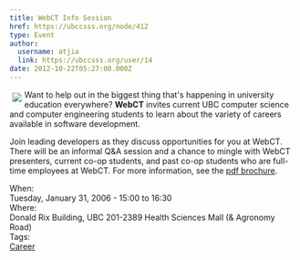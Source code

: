 ```yaml
---
title: WebCT Info Session 
href: https://ubccsss.org/node/412
type: Event
author:
  username: atjia
  link: https://ubccsss.org/user/14
date: 2012-10-22T05:27:00.000Z
---
```


<div class="field field-name-body field-type-text-with-summary field-label-hidden"><div class="field-items"><div class="field-item even"><p><img src="/files/webct.gif" align="left" vspace="5" hspace="5">Want to help out in the biggest thing that&apos;s happening in university education everywhere?  <strong>WebCT</strong> invites current UBC computer science and computer engineering students to learn about  the variety of careers available in software development. </p>
<p>Join leading developers as they discuss opportunities for you at WebCT.  There will be an informal Q&amp;A session and a chance to mingle with WebCT presenters, current co-op students, and past co-op students who are full-time employees at WebCT.  For more information, see the <a href="/files/WebCT%20Info.pdf">pdf brochure</a>.</p>
</div></div></div><div class="field field-name-field-dates field-type-datetime field-label-above"><div class="field-label">When:&#xA0;</div><div class="field-items"><div class="field-item even"><span class="date-display-single">Tuesday, January 31, 2006 - <span class="date-display-range"><span class="date-display-start">15:00</span> to <span class="date-display-end">16:30</span></span></span></div></div></div><div class="field field-name-field-location field-type-text field-label-above"><div class="field-label">Where:&#xA0;</div><div class="field-items"><div class="field-item even">Donald Rix Building, UBC   201-2389 Health Sciences Mall (&amp; Agronomy Road)</div></div></div>    <footer>
    <div class="field field-name-field-tags field-type-taxonomy-term-reference field-label-above"><div class="field-label">Tags:&#xA0;</div><div class="field-items"><div class="field-item even"><a href="/career">Career</a></div></div></div>      </footer>